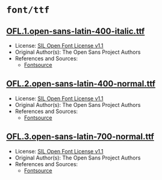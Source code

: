 # `font/ttf`

## [OFL.1.open-sans-latin-400-italic.ttf](../files/OFL.1.open-sans-latin-400-italic.ttf)

- License: [SIL Open Font License v1.1](./LICENSE)
- Original Author(s): The Open Sans Project Authors
- References and Sources:
  - [Fontsource](https://api.fontsource.org/v1/download/open-sans)

## [OFL.2.open-sans-latin-400-normal.ttf](../files/OFL.2.open-sans-latin-400-normal.ttf)

- License: [SIL Open Font License v1.1](./LICENSE)
- Original Author(s): The Open Sans Project Authors
- References and Sources:
  - [Fontsource](https://api.fontsource.org/v1/download/open-sans)

## [OFL.3.open-sans-latin-700-normal.ttf](../files/OFL.3.open-sans-latin-700-normal.ttf)

- License: [SIL Open Font License v1.1](./LICENSE)
- Original Author(s): The Open Sans Project Authors
- References and Sources:
  - [Fontsource](https://api.fontsource.org/v1/download/open-sans)
